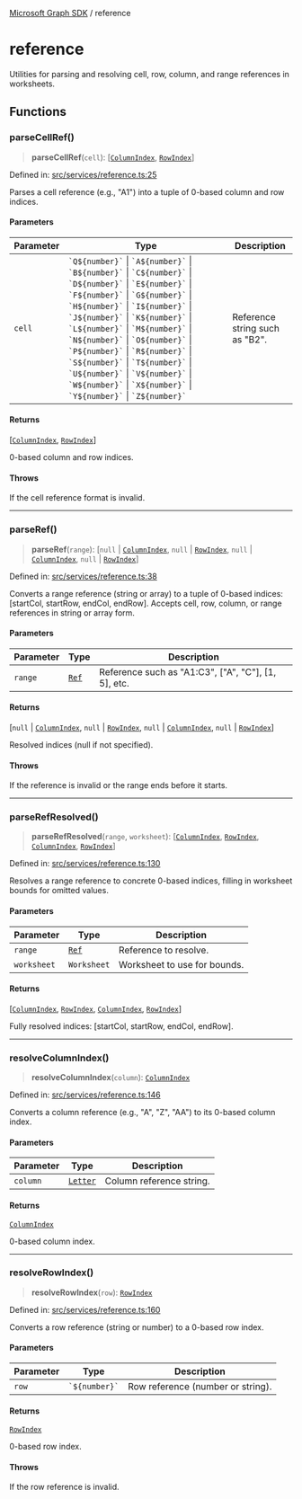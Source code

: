 [Microsoft Graph SDK](README.md) / reference

# reference

Utilities for parsing and resolving cell, row, column, and range references in worksheets.

## Functions

### parseCellRef()

> **parseCellRef**(`cell`): \[[`ColumnIndex`](Column.md#columnindex), [`RowIndex`](Row.md#rowindex)\]

Defined in: [src/services/reference.ts:25](https://github.com/Future-Secure-AI/sharepoint-workbook/blob/main/src/services/reference.ts#L25)

Parses a cell reference (e.g., "A1") into a tuple of 0-based column and row indices.

#### Parameters

| Parameter | Type | Description |
| ------ | ------ | ------ |
| `cell` | `` `Q${number}` `` \| `` `A${number}` `` \| `` `B${number}` `` \| `` `C${number}` `` \| `` `D${number}` `` \| `` `E${number}` `` \| `` `F${number}` `` \| `` `G${number}` `` \| `` `H${number}` `` \| `` `I${number}` `` \| `` `J${number}` `` \| `` `K${number}` `` \| `` `L${number}` `` \| `` `M${number}` `` \| `` `N${number}` `` \| `` `O${number}` `` \| `` `P${number}` `` \| `` `R${number}` `` \| `` `S${number}` `` \| `` `T${number}` `` \| `` `U${number}` `` \| `` `V${number}` `` \| `` `W${number}` `` \| `` `X${number}` `` \| `` `Y${number}` `` \| `` `Z${number}` `` | Reference string such as "B2". |

#### Returns

\[[`ColumnIndex`](Column.md#columnindex), [`RowIndex`](Row.md#rowindex)\]

0-based column and row indices.

#### Throws

If the cell reference format is invalid.

***

### parseRef()

> **parseRef**(`range`): \[`null` \| [`ColumnIndex`](Column.md#columnindex), `null` \| [`RowIndex`](Row.md#rowindex), `null` \| [`ColumnIndex`](Column.md#columnindex), `null` \| [`RowIndex`](Row.md#rowindex)\]

Defined in: [src/services/reference.ts:38](https://github.com/Future-Secure-AI/sharepoint-workbook/blob/main/src/services/reference.ts#L38)

Converts a range reference (string or array) to a tuple of 0-based indices: [startCol, startRow, endCol, endRow].
Accepts cell, row, column, or range references in string or array form.

#### Parameters

| Parameter | Type | Description |
| ------ | ------ | ------ |
| `range` | [`Ref`](Reference-1.md#ref) | Reference such as "A1:C3", ["A", "C"], [1, 5], etc. |

#### Returns

\[`null` \| [`ColumnIndex`](Column.md#columnindex), `null` \| [`RowIndex`](Row.md#rowindex), `null` \| [`ColumnIndex`](Column.md#columnindex), `null` \| [`RowIndex`](Row.md#rowindex)\]

Resolved indices (null if not specified).

#### Throws

If the reference is invalid or the range ends before it starts.

***

### parseRefResolved()

> **parseRefResolved**(`range`, `worksheet`): \[[`ColumnIndex`](Column.md#columnindex), [`RowIndex`](Row.md#rowindex), [`ColumnIndex`](Column.md#columnindex), [`RowIndex`](Row.md#rowindex)\]

Defined in: [src/services/reference.ts:130](https://github.com/Future-Secure-AI/sharepoint-workbook/blob/main/src/services/reference.ts#L130)

Resolves a range reference to concrete 0-based indices, filling in worksheet bounds for omitted values.

#### Parameters

| Parameter | Type | Description |
| ------ | ------ | ------ |
| `range` | [`Ref`](Reference-1.md#ref) | Reference to resolve. |
| `worksheet` | `Worksheet` | Worksheet to use for bounds. |

#### Returns

\[[`ColumnIndex`](Column.md#columnindex), [`RowIndex`](Row.md#rowindex), [`ColumnIndex`](Column.md#columnindex), [`RowIndex`](Row.md#rowindex)\]

Fully resolved indices: [startCol, startRow, endCol, endRow].

***

### resolveColumnIndex()

> **resolveColumnIndex**(`column`): [`ColumnIndex`](Column.md#columnindex)

Defined in: [src/services/reference.ts:146](https://github.com/Future-Secure-AI/sharepoint-workbook/blob/main/src/services/reference.ts#L146)

Converts a column reference (e.g., "A", "Z", "AA") to its 0-based column index.

#### Parameters

| Parameter | Type | Description |
| ------ | ------ | ------ |
| `column` | [`Letter`](Reference-1.md#letter) | Column reference string. |

#### Returns

[`ColumnIndex`](Column.md#columnindex)

0-based column index.

***

### resolveRowIndex()

> **resolveRowIndex**(`row`): [`RowIndex`](Row.md#rowindex)

Defined in: [src/services/reference.ts:160](https://github.com/Future-Secure-AI/sharepoint-workbook/blob/main/src/services/reference.ts#L160)

Converts a row reference (string or number) to a 0-based row index.

#### Parameters

| Parameter | Type | Description |
| ------ | ------ | ------ |
| `row` | `` `${number}` `` | Row reference (number or string). |

#### Returns

[`RowIndex`](Row.md#rowindex)

0-based row index.

#### Throws

If the row reference is invalid.
